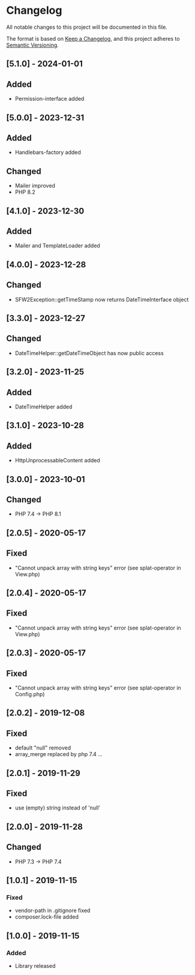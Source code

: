 # Changelog
All notable changes to this project will be documented in this file.

The format is based on [Keep a Changelog](https://keepachangelog.com/en/1.0.0/),
and this project adheres to [Semantic Versioning](https://semver.org/spec/v2.0.0.html).

## [5.1.0] - 2024-01-01
## Added
- Permission-interface added

## [5.0.0] - 2023-12-31
## Added
- Handlebars-factory added

## Changed
- Mailer improved
- PHP 8.2

## [4.1.0] - 2023-12-30
## Added
- Mailer and TemplateLoader added

## [4.0.0] - 2023-12-28
## Changed 
- SFW2Exception::getTimeStamp now returns DateTimeInterface object

## [3.3.0] - 2023-12-27
## Changed
- DateTimeHelper::getDateTimeObject has now public access

## [3.2.0] - 2023-11-25
## Added
- DateTimeHelper added

## [3.1.0] - 2023-10-28
## Added
- HttpUnprocessableContent added

## [3.0.0] - 2023-10-01
## Changed
- PHP 7.4 -> PHP 8.1

## [2.0.5] - 2020-05-17
## Fixed
- "Cannot unpack array with string keys" error (see splat-operator in View.php)

## [2.0.4] - 2020-05-17
## Fixed
- "Cannot unpack array with string keys" error (see splat-operator in View.php)

## [2.0.3] - 2020-05-17
## Fixed
- "Cannot unpack array with string keys" error (see splat-operator in Config.php)

## [2.0.2] - 2019-12-08
## Fixed
- default "null" removed
- array_merge replaced by php 7.4 ...

## [2.0.1] - 2019-11-29
## Fixed
- use (empty) string instead of 'null'

## [2.0.0] - 2019-11-28
## Changed
- PHP 7.3 -> PHP 7.4

## [1.0.1] - 2019-11-15
### Fixed
- vendor-path in .gitignore fixed
- composer.lock-file added

## [1.0.0] - 2019-11-15
### Added
- Library released
